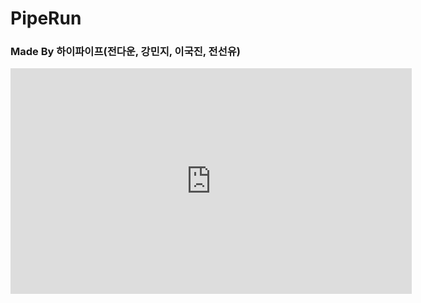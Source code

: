 # PipeRun

### Made By 하이파이프(전다운, 강민지, 이국진, 전선유)

<iframe width="642" height="361" src="https://www.youtube.com/embed/nkKEuBBUHVc" title="YouTube video player" frameborder="0" allow="accelerometer; autoplay; clipboard-write; encrypted-media; gyroscope; picture-in-picture" allowfullscreen></iframe>
